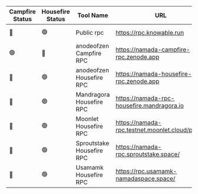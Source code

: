 <!--
This table is intended to provide a clear overview of the tools
available in our community. 

Please fill in the columns as follows:

1. **Campfire Status**: Use the appropriate emoji:
   - 🟢 : Live (the tool is functional and accessible)
   - 🔴 : Offline (the tool is temporarily unavailable)
   - 🛠️ : Under Maintenance (the tool is being updated or repaired)

2. **Housefire Status**: Use the same emojis as above to indicate the current status of the tool for this specific env.

3. **Tool Name**: The name of the tool.

4. **URL**: A link to access the tool.

5. **Short Description**: A brief description of the tool (max 50 chars).

6. **Team Name**: The name of the team or the individual responsible for the tool.

7. **GitHub Account**: The GitHub account of the maintainer.

8. **GitHub Repo**: The link to the GitHub repository for the tool.

**Note:** To add a new row, just copy an existing line and replace the details, ensuring you keep the "|" character as a column separator.
-->

| Campfire Status | Housefire Status | Tool Name | URL             | Short Description                       | Team Name   | GitHub Account   | GitHub Repo     |
|-----------------|------------------|-----------|-----------------|-----------------------------------------|-------------|------------------|-----------------|
|🔴              |    🟢           |Public rpc  |https://rpc.knowable.run |Public rpc for the housefire chain|Knowable|https://github.com/vknowable |-|
🟢|🔴|anodeofzen Campfire RPC|https://namada-campfire-rpc.zenode.app |tududes-draft.f30110b2dd02eb7d|anodeofzen (ZEN)|https://github.com/zenodeapp |-|
🔴|🟢|anodeofzen Housefire RPC|https://namada-housefire-rpc.zenode.app |housefire-head.a03c8e8948ed20b|anodeofzen (ZEN)|https://github.com/zenodeapp |-|
🔴|🟢|Mandragora Housefire RPC|https://namada-rpc-housefire.mandragora.io|Public RPC w/ tx indexing & state-sync snapshots enabled|Mandragora|https://github.com/McDaan |-|
🔴|🟢|Moonlet Housefire RPC|https://namada-rpc.testnet.moonlet.cloud/public|Public RPC for the housefire testnet|Moonlet|https://github.com/Moonlet |-|
🔴|🟢|Sproutstake Housefire RPC|https://namada-rpc.sproutstake.space/|Public RPC for the housefire testnet|Sproutstake|https://github.com/TonyStarkMan2 |-|
🔴|🟢|Usamamk Housefire RPC|https://rpc.usamamk-namadaspace.space/|Public RPC for the housefire testnet|usamamk|https://github.com/Usamahmk |-|
